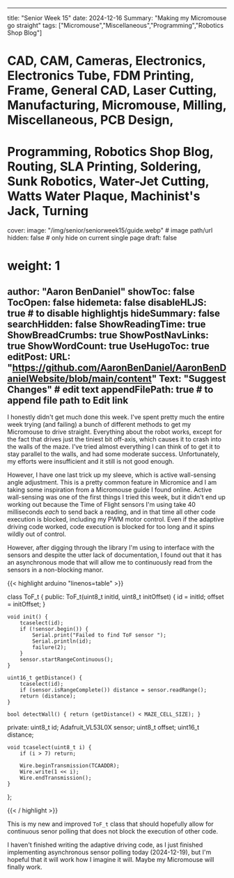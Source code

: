 
---
title: "Senior Week 15"
date: 2024-12-16
Summary: "Making my Micromouse go straight"
tags: ["Micromouse","Miscellaneous","Programming","Robotics Shop Blog"]
# CAD, CAM, Cameras, Electronics, Electronics Tube, FDM Printing, Frame, General CAD, Laser Cutting, Manufacturing, Micromouse, Milling, Miscellaneous, PCB Design,
# Programming, Robotics Shop Blog, Routing, SLA Printing, Soldering, Sunk Robotics, Water-Jet Cutting, Watts Water Plaque, Machinist's Jack, Turning
cover:
    image: "/img/senior/seniorweek15/guide.webp" # image path/url
    hidden: false # only hide on current single page
draft: false

# weight: 1
author: "Aaron BenDaniel"
showToc: false
TocOpen: false
hidemeta: false
disableHLJS: true # to disable highlightjs
hideSummary: false
searchHidden: false
ShowReadingTime: true
ShowBreadCrumbs: true
ShowPostNavLinks: true
ShowWordCount: true
UseHugoToc: true
editPost:
    URL: "https://github.com/AaronBenDaniel/AaronBenDanielWebsite/blob/main/content"
    Text: "Suggest Changes" # edit text
    appendFilePath: true # to append file path to Edit link
---

I honestly didn't get much done this week. I've spent pretty much the entire week trying (and failing) a bunch of different methods to get my Micromouse to drive straight. Everything about the robot works, except for the fact that drives just the tiniest bit off-axis, which causes it to crash into the walls of the maze. I've tried almost everything I can think of to get it to stay parallel to the walls, and had some moderate success. Unfortunately, my efforts were insufficient and it still is not good enough.

However, I have one last trick up my sleeve, which is active wall-sensing angle adjustment. This is a pretty common feature in Micromice and I am taking some inspiration from a Micromouse guide I found online. Active wall-sensing was one of the first things I tried this week, but it didn't end up working out because the Time of Flight sensors I'm using take 40 milliseconds *each* to send back a reading, and in that time all other code execution is blocked, including my PWM motor control. Even if the adaptive driving code worked, code execution is blocked for too long and it spins wildly out of control.

However, after digging through the library I'm using to interface with the sensors and despite the utter lack of documentation, I found out that it has an asynchronous mode that will allow me to continuously read from the sensors in a non-blocking manor.

{{< highlight arduino  "linenos=table" >}}

class ToF_t {
   public:
    ToF_t(uint8_t initId, uint8_t initOffset) {
        id = initId;
        offset = initOffset;
    }

    void init() {
        tcaselect(id);
        if (!sensor.begin()) {
            Serial.print("Failed to find ToF sensor ");
            Serial.println(id);
            failure(2);
        }
        sensor.startRangeContinuous();
    }

    uint16_t getDistance() {
        tcaselect(id);
        if (sensor.isRangeComplete()) distance = sensor.readRange();
        return (distance);
    }

    bool detectWall() { return (getDistance() < MAZE_CELL_SIZE); }

   private:
    uint8_t id;
    Adafruit_VL53L0X sensor;
    uint8_t offset;
    uint16_t distance;

    void tcaselect(uint8_t i) {
        if (i > 7) return;

        Wire.beginTransmission(TCAADDR);
        Wire.write(1 << i);
        Wire.endTransmission();
    }
};

{{< / highlight >}}

This is my new and improved `ToF_t` class that should hopefully allow for continuous senor polling that does not block the execution of other code.

I haven't finished writing the adaptive driving code, as I just finished implementing asynchronous sensor polling today (2024-12-19), but I'm hopeful that it will work how I imagine it will. Maybe my Micromouse will finally work.